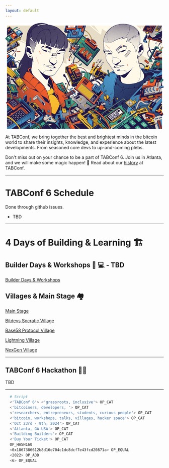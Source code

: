 ```yaml
---
layout: default
---
```


<a><img src="assets/img/nogood/stickers/NG_TABConf_FullColor_OffWhite.png"></a>

At TABConf, we bring together the best and brightest minds in the bitcoin world to share their insights, knowledge, and experience about the latest developments. From seasoned core devs to up-and-coming plebs.

Don't miss out on your chance to be a part of TABConf 6. Join us in Atlanta, and we will make some magic happen! 🤘
Read about our [history](./history.md) at TABConf. 

*** 

# TABConf 6 Schedule
Done through github issues.
- TBD
*** 

# 4 Days of Building & Learning 🏗️

## Builder Days & Workshops 🔨  💻 - TBD
  
[Builder Days & Workshops](./builderdays.md)

## Villages & Main Stage 🏘️ 

[Main Stage](https://github.com/orgs/TABConf/projects/1/views/6)

[Bitdevs Socratic Village](./villages/socratic.md)

[Base58 Protocol Village](./villages/base58.md)

[Lightning Village](./villages/lightning.md)

[NexGen Village](./villages/nextgen.md)

***

## TABConf 6 Hackathon 🧑‍💻

TBD

*** 

```sh
  # Script
  <'TABConf 6'> <'grassroots, inclusive'> OP_CAT
  <'bitcoiners, developers, '> OP_CAT
  <'researchers, entrepreneurs, students, curious people'> OP_CAT
  <'bitcoin, workshops, talks, villages, hacker space'> OP_CAT
  <'Oct 23rd - 9th, 2024'> OP_CAT
  <'Atlanta, GA USA'> OP_CAT
  <'Building Builders'> OP_CAT
  <'Buy Your Ticket'> OP_CAT
  OP_HASH160
  <0x1867386612b8d16e704c1dc8dcf7e43fcd20871a> OP_EQUAL
  <2022> OP_ADD
  <6> OP_EQUAL
```
